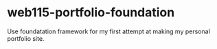 # web115-portfolio-foundation
Use foundatation framework for my first attempt at making my personal portfolio site.
